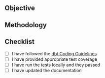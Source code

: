 ## Objective
<Provide a brief description of the goals of the changes here.>

## Methodology
<Elaborate on the methodology used to implement the changes..>


## Checklist
- [ ] I have followed the [dbt Coding Guidelines](https://docs.getdbt.com/guides/best-practices/how-we-structure/1-guide-overview)
- [ ] I have provided appropriate test coverage
- [ ] I have run the tests locally and they passed
- [ ] I have updated the documentation
